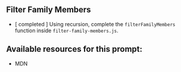 ## Filter Family Members

* [ completed ] Using recursion, complete the `filterFamilyMembers` function inside `filter-family-members.js`.

## Available resources for this prompt:
* MDN
